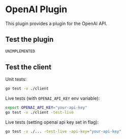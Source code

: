 # OpenAI Plugin

This plugin provides a plugin for the OpenAI API.

## Test the plugin

```bash
UNIMPLEMENTED
```

## Test the client

Unit tests:

```bash
go test -v ./client
```

Live tests (with `OPENAI_API_KEY` env variable):

```bash
export OPENAI_API_KEY="your-api-key"
go test -v ./client -test-live
```

Live tests (setting openai api key set in flag):

```bash
go test -v ./... -test-live -api-key="your-api-key"
```